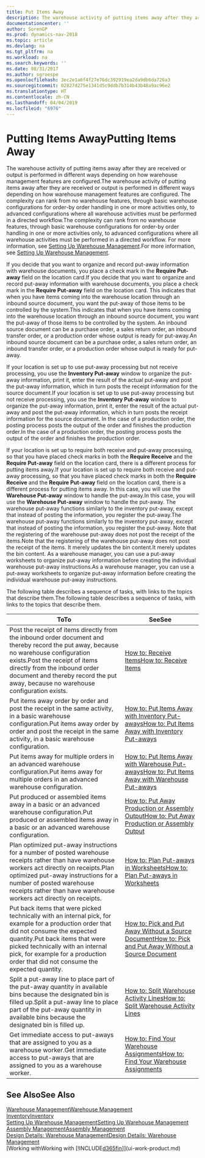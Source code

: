 ```yaml
---
title: Put Items Away
description: The warehouse activity of putting items away after they are received or output is performed in different ways depending on how warehouse management features are configured.
documentationcenter: ''
author: SorenGP
ms.prod: dynamics-nav-2018
ms.topic: article
ms.devlang: na
ms.tgt_pltfrm: na
ms.workload: na
ms.search.keywords: ''
ms.date: 08/31/2017
ms.author: sgroespe
ms.openlocfilehash: 3ec2e1a6f4f27e76dc392919ea2da9db6da726a3
ms.sourcegitcommit: 02827d275e1341d5c9ddb7b314b43b48a9ac96e2
ms.translationtype: HT
ms.contentlocale: zh-CN
ms.lasthandoff: 04/04/2019
ms.locfileid: "6976"
---
```

# <a name="putting-items-away"></a><span data-ttu-id="a6779-103">Putting Items Away</span><span class="sxs-lookup"><span data-stu-id="a6779-103">Putting Items Away</span></span>
<span data-ttu-id="a6779-104">The warehouse activity of putting items away after they are received or output is performed in different ways depending on how warehouse management features are configured.</span><span class="sxs-lookup"><span data-stu-id="a6779-104">The warehouse activity of putting items away after they are received or output is performed in different ways depending on how warehouse management features are configured.</span></span> <span data-ttu-id="a6779-105">The complexity can rank from no warehouse features, through basic warehouse configurations for order-by order handling in one or more activities only, to advanced configurations where all warehouse activities must be performed in a directed workflow.</span><span class="sxs-lookup"><span data-stu-id="a6779-105">The complexity can rank from no warehouse features, through basic warehouse configurations for order-by order handling in one or more activities only, to advanced configurations where all warehouse activities must be performed in a directed workflow.</span></span> <span data-ttu-id="a6779-106">For more information, see [Setting Up Warehouse Management](warehouse-setup-warehouse.md).</span><span class="sxs-lookup"><span data-stu-id="a6779-106">For more information, see [Setting Up Warehouse Management](warehouse-setup-warehouse.md).</span></span>

<span data-ttu-id="a6779-107">If you decide that you want to organize and record put-away information with warehouse documents, you place a check mark in the **Require Put-away** field on the location card.</span><span class="sxs-lookup"><span data-stu-id="a6779-107">If you decide that you want to organize and record put-away information with warehouse documents, you place a check mark in the **Require Put-away** field on the location card.</span></span> <span data-ttu-id="a6779-108">This indicates that when you have items coming into the warehouse location through an inbound source document, you want the put-away of those items to be controlled by the system.</span><span class="sxs-lookup"><span data-stu-id="a6779-108">This indicates that when you have items coming into the warehouse location through an inbound source document, you want the put-away of those items to be controlled by the system.</span></span> <span data-ttu-id="a6779-109">An inbound source document can be a purchase order, a sales return order, an inbound transfer order, or a production order whose output is ready for put-away.</span><span class="sxs-lookup"><span data-stu-id="a6779-109">An inbound source document can be a purchase order, a sales return order, an inbound transfer order, or a production order whose output is ready for put-away.</span></span>  

<span data-ttu-id="a6779-110">If your location is set up to use put-away processing but not receive processing, you use the **Inventory Put-away** window to organize the put-away information, print it, enter the result of the actual put-away and post the put-away information, which in turn posts the receipt information for the source document.</span><span class="sxs-lookup"><span data-stu-id="a6779-110">If your location is set up to use put-away processing but not receive processing, you use the **Inventory Put-away** window to organize the put-away information, print it, enter the result of the actual put-away and post the put-away information, which in turn posts the receipt information for the source document.</span></span> <span data-ttu-id="a6779-111">In the case of a production order, the posting process posts the output of the order and finishes the production order.</span><span class="sxs-lookup"><span data-stu-id="a6779-111">In the case of a production order, the posting process posts the output of the order and finishes the production order.</span></span>

<span data-ttu-id="a6779-112">If your location is set up to require both receive and put-away processing, so that you have placed check marks in both the **Require Receive** and the **Require Put-away** field on the location card, there is a different process for putting items away.</span><span class="sxs-lookup"><span data-stu-id="a6779-112">If your location is set up to require both receive and put-away processing, so that you have placed check marks in both the **Require Receive** and the **Require Put-away** field on the location card, there is a different process for putting items away.</span></span> <span data-ttu-id="a6779-113">In this case, you will use the **Warehouse Put-away** window to handle the put-away.</span><span class="sxs-lookup"><span data-stu-id="a6779-113">In this case, you will use the **Warehouse Put-away** window to handle the put-away.</span></span> <span data-ttu-id="a6779-114">The warehouse put-away functions similarly to the inventory put-away, except that instead of posting the information, you register the put-away.</span><span class="sxs-lookup"><span data-stu-id="a6779-114">The warehouse put-away functions similarly to the inventory put-away, except that instead of posting the information, you register the put-away.</span></span> <span data-ttu-id="a6779-115">Note that the registering of the warehouse put-away does not post the receipt of the items.</span><span class="sxs-lookup"><span data-stu-id="a6779-115">Note that the registering of the warehouse put-away does not post the receipt of the items.</span></span> <span data-ttu-id="a6779-116">It merely updates the bin content.</span><span class="sxs-lookup"><span data-stu-id="a6779-116">It merely updates the bin content.</span></span> <span data-ttu-id="a6779-117">As a warehouse manager, you can use a put-away worksheets to organize put-away information before creating the individual warehouse put-away instructions.</span><span class="sxs-lookup"><span data-stu-id="a6779-117">As a warehouse manager, you can use a put-away worksheets to organize put-away information before creating the individual warehouse put-away instructions.</span></span>

<span data-ttu-id="a6779-118">The following table describes a sequence of tasks, with links to the topics that describe them.</span><span class="sxs-lookup"><span data-stu-id="a6779-118">The following table describes a sequence of tasks, with links to the topics that describe them.</span></span>   

|**<span data-ttu-id="a6779-119">To</span><span class="sxs-lookup"><span data-stu-id="a6779-119">To</span></span>**|**<span data-ttu-id="a6779-120">See</span><span class="sxs-lookup"><span data-stu-id="a6779-120">See</span></span>**|  
|------------|-------------|  
|<span data-ttu-id="a6779-121">Post the receipt of items directly from the inbound order document and thereby record the put away, because no warehouse configuration exists.</span><span class="sxs-lookup"><span data-stu-id="a6779-121">Post the receipt of items directly from the inbound order document and thereby record the put away, because no warehouse configuration exists.</span></span>|[<span data-ttu-id="a6779-122">How to: Receive Items</span><span class="sxs-lookup"><span data-stu-id="a6779-122">How to: Receive Items</span></span>](warehouse-how-receive-items.md)|  
|<span data-ttu-id="a6779-123">Put items away order by order and post the receipt in the same activity, in a basic warehouse configuration.</span><span class="sxs-lookup"><span data-stu-id="a6779-123">Put items away order by order and post the receipt in the same activity, in a basic warehouse configuration.</span></span>|[<span data-ttu-id="a6779-124">How to: Put Items Away with Inventory Put-aways</span><span class="sxs-lookup"><span data-stu-id="a6779-124">How to: Put Items Away with Inventory Put-aways</span></span>](warehouse-how-to-put-items-away-with-inventory-put-aways.md)|  
|<span data-ttu-id="a6779-125">Put items away for multiple orders in an advanced warehouse configuration.</span><span class="sxs-lookup"><span data-stu-id="a6779-125">Put items away for multiple orders in an advanced warehouse configuration.</span></span>|[<span data-ttu-id="a6779-126">How to: Put Items Away with Warehouse Put-aways</span><span class="sxs-lookup"><span data-stu-id="a6779-126">How to: Put Items Away with Warehouse Put-aways</span></span>](warehouse-how-to-put-items-away-with-warehouse-put-aways.md)|  
|<span data-ttu-id="a6779-127">Put produced or assembled items away in a basic or an advanced warehouse configuration.</span><span class="sxs-lookup"><span data-stu-id="a6779-127">Put produced or assembled items away in a basic or an advanced warehouse configuration.</span></span>|[<span data-ttu-id="a6779-128">How to: Put Away Production or Assembly Output</span><span class="sxs-lookup"><span data-stu-id="a6779-128">How to: Put Away Production or Assembly Output</span></span>](warehouse-how-to-put-away-production-output.md)|
|<span data-ttu-id="a6779-129">Plan optimized put-away instructions for a number of posted warehouse receipts rather than have warehouse workers act directly on receipts.</span><span class="sxs-lookup"><span data-stu-id="a6779-129">Plan optimized put-away instructions for a number of posted warehouse receipts rather than have warehouse workers act directly on receipts.</span></span>|[<span data-ttu-id="a6779-130">How to: Plan Put-aways in Worksheets</span><span class="sxs-lookup"><span data-stu-id="a6779-130">How to: Plan Put-aways in Worksheets</span></span>](warehouse-how-to-plan-put-aways-in-worksheets.md)|  
|<span data-ttu-id="a6779-131">Put back items that were picked technically with an internal pick, for example for a production order that did not consume the expected quantity.</span><span class="sxs-lookup"><span data-stu-id="a6779-131">Put back items that were picked technically with an internal pick, for example for a production order that did not consume the expected quantity.</span></span>|[<span data-ttu-id="a6779-132">How to: Pick and Put Away Without a Source Document</span><span class="sxs-lookup"><span data-stu-id="a6779-132">How to: Pick and Put Away Without a Source Document</span></span>](warehouse-how-to-create-put-aways-from-internal-put-aways.md)|
|<span data-ttu-id="a6779-133">Split a put-away line to place part of the put-away quantity in available bins because the designated bin is filled up.</span><span class="sxs-lookup"><span data-stu-id="a6779-133">Split a put-away line to place part of the put-away quantity in available bins because the designated bin is filled up.</span></span>|[<span data-ttu-id="a6779-134">How to: Split Warehouse Activity Lines</span><span class="sxs-lookup"><span data-stu-id="a6779-134">How to: Split Warehouse Activity Lines</span></span>](warehouse-how-to-split-warehouse-activity-lines.md)|
|<span data-ttu-id="a6779-135">Get immediate access to put-aways that are assigned to you as a warehouse worker.</span><span class="sxs-lookup"><span data-stu-id="a6779-135">Get immediate access to put-aways that are assigned to you as a warehouse worker.</span></span>|[<span data-ttu-id="a6779-136">How to: Find Your Warehouse Assignments</span><span class="sxs-lookup"><span data-stu-id="a6779-136">How to: Find Your Warehouse Assignments</span></span>](warehouse-how-to-find-your-warehouse-assignments.md)|    

## <a name="see-also"></a><span data-ttu-id="a6779-137">See Also</span><span class="sxs-lookup"><span data-stu-id="a6779-137">See Also</span></span>  
[<span data-ttu-id="a6779-138">Warehouse Management</span><span class="sxs-lookup"><span data-stu-id="a6779-138">Warehouse Management</span></span>](warehouse-manage-warehouse.md)  
[<span data-ttu-id="a6779-139">Inventory</span><span class="sxs-lookup"><span data-stu-id="a6779-139">Inventory</span></span>](inventory-manage-inventory.md)  
[<span data-ttu-id="a6779-140">Setting Up Warehouse Management</span><span class="sxs-lookup"><span data-stu-id="a6779-140">Setting Up Warehouse Management</span></span>](warehouse-setup-warehouse.md)     
[<span data-ttu-id="a6779-141">Assembly Management</span><span class="sxs-lookup"><span data-stu-id="a6779-141">Assembly Management</span></span>](assembly-assemble-items.md)    
[<span data-ttu-id="a6779-142">Design Details: Warehouse Management</span><span class="sxs-lookup"><span data-stu-id="a6779-142">Design Details: Warehouse Management</span></span>](design-details-warehouse-management.md)  
[<span data-ttu-id="a6779-143">Working with</span><span class="sxs-lookup"><span data-stu-id="a6779-143">Working with</span></span> [!INCLUDE[d365fin](includes/d365fin_md.md)]](ui-work-product.md)  

